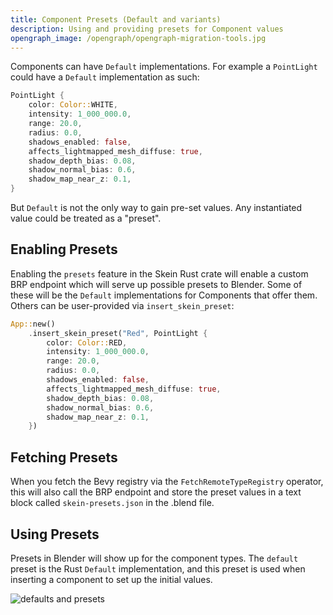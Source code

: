 ```yaml
---
title: Component Presets (Default and variants)
description: Using and providing presets for Component values
opengraph_image: /opengraph/opengraph-migration-tools.jpg
---
```


Components can have `Default` implementations. For example a `PointLight` could have a `Default` implementation as such:

```rust
PointLight {
    color: Color::WHITE,
    intensity: 1_000_000.0,
    range: 20.0,
    radius: 0.0,
    shadows_enabled: false,
    affects_lightmapped_mesh_diffuse: true,
    shadow_depth_bias: 0.08,
    shadow_normal_bias: 0.6,
    shadow_map_near_z: 0.1,
}
```

But `Default` is not the only way to gain pre-set values. Any instantiated value could be treated as a "preset".

## Enabling Presets

Enabling the `presets` feature in the Skein Rust crate will enable a custom BRP endpoint which will serve up possible presets to Blender. Some of these will be the `Default` implementations for Components that offer them. Others can be user-provided via `insert_skein_preset`:

```rust
App::new()
    .insert_skein_preset("Red", PointLight {
        color: Color::RED,
        intensity: 1_000_000.0,
        range: 20.0,
        radius: 0.0,
        shadows_enabled: false,
        affects_lightmapped_mesh_diffuse: true,
        shadow_depth_bias: 0.08,
        shadow_normal_bias: 0.6,
        shadow_map_near_z: 0.1,
    })
```

## Fetching Presets

When you fetch the Bevy registry via the `FetchRemoteTypeRegistry` operator, this will also call the BRP endpoint and store the preset values in a text block called `skein-presets.json` in the .blend file.

## Using Presets

Presets in Blender will show up for the component types. The `default` preset is the Rust `Default` implementation, and this preset is used when inserting a component to set up the initial values.

![defaults and presets](/images/the-blender-addon/defaults-and-presets.avif)
